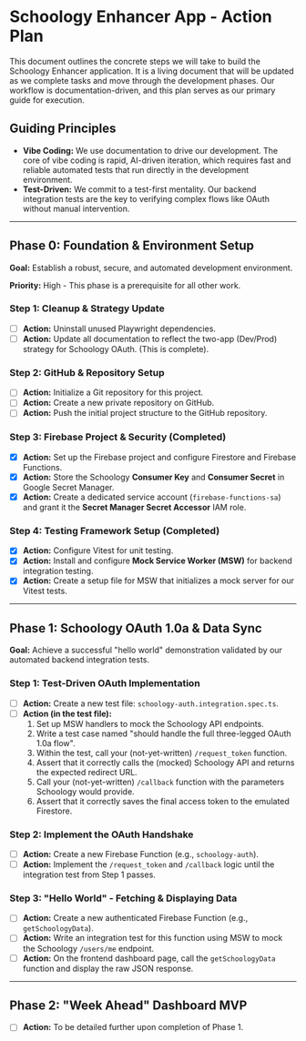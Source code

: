 # Schoology Enhancer App - Action Plan

This document outlines the concrete steps we will take to build the Schoology Enhancer application. It is a living document that will be updated as we complete tasks and move through the development phases. Our workflow is documentation-driven, and this plan serves as our primary guide for execution.

## Guiding Principles

*   **Vibe Coding:** We use documentation to drive our development. The core of vibe coding is rapid, AI-driven iteration, which requires fast and reliable automated tests that run directly in the development environment.
*   **Test-Driven:** We commit to a test-first mentality. Our backend integration tests are the key to verifying complex flows like OAuth without manual intervention.

---

## **Phase 0: Foundation & Environment Setup**

**Goal:** Establish a robust, secure, and automated development environment.

**Priority:** High - This phase is a prerequisite for all other work.

### **Step 1: Cleanup & Strategy Update**

*   [ ] **Action:** Uninstall unused Playwright dependencies.
*   [ ] **Action:** Update all documentation to reflect the two-app (Dev/Prod) strategy for Schoology OAuth. (This is complete).

### **Step 2: GitHub & Repository Setup**

*   [ ] **Action:** Initialize a Git repository for this project.
*   [ ] **Action:** Create a new private repository on GitHub.
*   [ ] **Action:** Push the initial project structure to the GitHub repository.

### **Step 3: Firebase Project & Security (Completed)**

*   [x] **Action:** Set up the Firebase project and configure Firestore and Firebase Functions.
*   [x] **Action:** Store the Schoology **Consumer Key** and **Consumer Secret** in Google Secret Manager.
*   [x] **Action:** Create a dedicated service account (`firebase-functions-sa`) and grant it the **Secret Manager Secret Accessor** IAM role.

### **Step 4: Testing Framework Setup (Completed)**

*   [x] **Action:** Configure Vitest for unit testing.
*   [x] **Action:** Install and configure **Mock Service Worker (MSW)** for backend integration testing.
*   [x] **Action:** Create a setup file for MSW that initializes a mock server for our Vitest tests.

---

## **Phase 1: Schoology OAuth 1.0a & Data Sync**

**Goal:** Achieve a successful "hello world" demonstration validated by our automated backend integration tests.

### **Step 1: Test-Driven OAuth Implementation**

*   [ ] **Action:** Create a new test file: `schoology-auth.integration.spec.ts`.
*   [ ] **Action (in the test file):**
    1.  Set up MSW handlers to mock the Schoology API endpoints.
    2.  Write a test case named "should handle the full three-legged OAuth 1.0a flow".
    3.  Within the test, call your (not-yet-written) `/request_token` function.
    4.  Assert that it correctly calls the (mocked) Schoology API and returns the expected redirect URL.
    5.  Call your (not-yet-written) `/callback` function with the parameters Schoology would provide.
    6.  Assert that it correctly saves the final access token to the emulated Firestore.

### **Step 2: Implement the OAuth Handshake**

*   [ ] **Action:** Create a new Firebase Function (e.g., `schoology-auth`).
*   [ ] **Action:** Implement the `/request_token` and `/callback` logic until the integration test from Step 1 passes.

### **Step 3: "Hello World" - Fetching & Displaying Data**

*   [ ] **Action:** Create a new authenticated Firebase Function (e.g., `getSchoologyData`).
*   [ ] **Action:** Write an integration test for this function using MSW to mock the Schoology `/users/me` endpoint.
*   [ ] **Action:** On the frontend dashboard page, call the `getSchoologyData` function and display the raw JSON response.

---

## **Phase 2: "Week Ahead" Dashboard MVP**

*   [ ] **Action:** To be detailed further upon completion of Phase 1.
